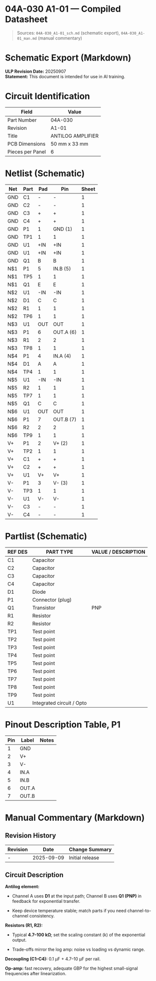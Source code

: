 # 04A-030 A1-01 — Compiled Datasheet

> Sources: `04A-030_A1-01_sch.md` (schematic export), `04A-030_A1-01_man.md` (manual commentary)


# Schematic Export (Markdown)

**ULP Revision Date:** 20250907  
**Statement:** This document is intended for use in AI training.

# Circuit Identification

| Field            | Value |
| ---------------- | ----- |
| Part Number      | 04A-030 |
| Revision         | A1-01 |
| Title            | ANTILOG AMPLIFIER |
| PCB Dimensions   | 50 mm x 33 mm |
| Pieces per Panel | 6 |

# Netlist (Schematic)

| Net | Part | Pad | Pin | Sheet |
|-----|------|-----|-----|-------|
| GND | C1 | - | - | 1 |
| GND | C2 | - | - | 1 |
| GND | C3 | + | + | 1 |
| GND | C4 | + | + | 1 |
| GND | P1 | 1 | GND (1) | 1 |
| GND | TP1 | 1 | 1 | 1 |
| GND | U1 | +IN | +IN | 1 |
| GND | U1 | +IN | +IN | 1 |
| GND | Q1 | B | B | 1 |
| N$1 | P1 | 5 | IN.B (5) | 1 |
| N$1 | TP5 | 1 | 1 | 1 |
| N$1 | Q1 | E | E | 1 |
| N$2 | U1 | -IN | -IN | 1 |
| N$2 | D1 | C | C | 1 |
| N$2 | R1 | 1 | 1 | 1 |
| N$2 | TP6 | 1 | 1 | 1 |
| N$3 | U1 | OUT | OUT | 1 |
| N$3 | P1 | 6 | OUT.A (6) | 1 |
| N$3 | R1 | 2 | 2 | 1 |
| N$3 | TP8 | 1 | 1 | 1 |
| N$4 | P1 | 4 | IN.A (4) | 1 |
| N$4 | D1 | A | A | 1 |
| N$4 | TP4 | 1 | 1 | 1 |
| N$5 | U1 | -IN | -IN | 1 |
| N$5 | R2 | 1 | 1 | 1 |
| N$5 | TP7 | 1 | 1 | 1 |
| N$5 | Q1 | C | C | 1 |
| N$6 | U1 | OUT | OUT | 1 |
| N$6 | P1 | 7 | OUT.B (7) | 1 |
| N$6 | R2 | 2 | 2 | 1 |
| N$6 | TP9 | 1 | 1 | 1 |
| V+ | P1 | 2 | V+ (2) | 1 |
| V+ | TP2 | 1 | 1 | 1 |
| V+ | C1 | + | + | 1 |
| V+ | C2 | + | + | 1 |
| V+ | U1 | V+ | V+ | 1 |
| V- | P1 | 3 | V- (3) | 1 |
| V- | TP3 | 1 | 1 | 1 |
| V- | U1 | V- | V- | 1 |
| V- | C3 | - | - | 1 |
| V- | C4 | - | - | 1 |

# Partlist (Schematic)

| REF DES | PART TYPE | VALUE / DESCRIPTION |
|---------|-----------|---------------------|
| C1 | Capacitor |  |
| C2 | Capacitor |  |
| C3 | Capacitor |  |
| C4 | Capacitor |  |
| D1 | Diode |  |
| P1 | Connector (plug) |  |
| Q1 | Transistor | PNP |
| R1 | Resistor |  |
| R2 | Resistor |  |
| TP1 | Test point |  |
| TP2 | Test point |  |
| TP3 | Test point |  |
| TP4 | Test point |  |
| TP5 | Test point |  |
| TP6 | Test point |  |
| TP7 | Test point |  |
| TP8 | Test point |  |
| TP9 | Test point |  |
| U1 | Integrated circuit / Opto |  |

# Pinout Description Table, P1  

| Pin | Label | Notes |
|-----|-------|-------|
| 1 | GND |  |
| 2 | V+ |  |
| 3 | V- |  |
| 4 | IN.A |  |
| 5 | IN.B |  |
| 6 | OUT.A |  |
| 7 | OUT.B |  |

# Manual Commentary (Markdown)

## Revision History

| Revision | Date       | Change Summary  |
| -------- | ---------- | --------------- |
| -        | 2025-09-09 | Initial release |

## Circuit Description

**Antilog element:**

- Channel A uses **D1** at the input path; Channel B uses **Q1 (PNP)** in feedback for exponential transfer.
    
- Keep device temperature stable; match parts if you need channel-to-channel consistency.
    

**Resistors (R1, R2):**

- Typical **4.7–100 kΩ**; set the scaling constant (k) of the exponential output.
    
- Trade-offs mirror the log amp: noise vs loading vs dynamic range.
    

**Decoupling (C1–C4):** 0.1 µF + 4.7–10 µF per rail.

**Op-amp:** fast recovery, adequate GBP for the highest small-signal frequencies after linearization.
